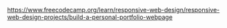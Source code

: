 https://www.freecodecamp.org/learn/responsive-web-design/responsive-web-design-projects/build-a-personal-portfolio-webpage
